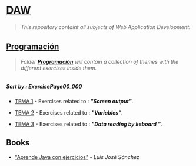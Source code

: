 # [DAW](https://github.com/FernandoLeivaBrenes/DAW)
> ###### This repository containt all subjects of Web Application Development.

## [Programación](https://github.com/FernandoLeivaBrenes/DAW/tree/master/PROGRAMACION)
> ###### Folder **[Programación](https://github.com/FernandoLeivaBrenes/DAW/tree/master/PROGRAMACION)** will contain a collection of themes with the different exercises inside them.

##### **Sort by :** *ExercisePage00_000*

* [TEMA 1](https://github.com/FernandoLeivaBrenes/DAW/tree/master/PROGRAMACION/TEMA_1) - Exercises related to : *__"Screen output"__*.

* [TEMA 2](https://github.com/FernandoLeivaBrenes/DAW/tree/master/PROGRAMACION/TEMA_2) - Exercises related to : *__"Variables"__*.

* [TEMA 3](https://github.com/FernandoLeivaBrenes/DAW/tree/master/PROGRAMACION/TEMA_3) - Exercises related to : *__"Data reading by keboard "__*.

## Books
* ["Aprende Java con ejercicios"](https://leanpub.com/aprendejava/) - *Luis José Sánchez*
